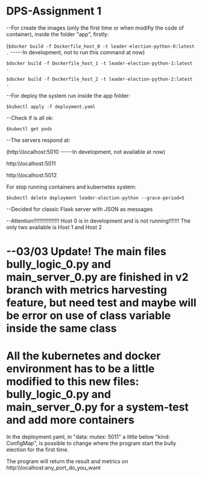 # DPS-Assignment 1

--For create the images (only the first time or when modifiy the code of container), inside the folder "app", firstly:

(`$docker build -f Dockerfile_host_0 -t leader-election-python-0:latest .` -----In development, not to run this command at now)

`$docker build -f Dockerfile_host_1 -t leader-election-python-1:latest .`

`$docker build -f Dockerfile_host_2 -t leader-election-python-2:latest .`

--For deploy the system run inside the app folder:

`$kubectl apply -f deployment.yaml`

--Check if is all ok:

`$kubectl get pods`

--The servers respond at:

(http:\\\localhost:5010 -----In development, not available at now)

http:\\\localhost:5011

http:\\\localhost:5012

For stop running containers and kubernetes system:

`$kubectl delete deployment leader-election-python --grace-period=5`

--Decided for classic Flask server with JSON as messages

--Attention!!!!!!!!!!!!!!!!! Host 0 is in development and is not running!!!!!!! The only two available is Host 1 and Host 2

# --03/03 Update! The main files bully_logic_0.py and main_server_0.py are finished in v2 branch with metrics harvesting feature, but need test and maybe will be error on use of class variable inside the same class

# All the kubernetes and docker environment has to be a little modified to this new files: bully_logic_0.py and main_server_0.py for a system-test and add more containers

In the deployment.yaml, in "data: mutex: 5011" a little below "kind: ConfigMap", is possible to change where the program start the bully election for the first time.

The program will return the result and metrics on http:\\\localhost:any_port_do_you_want




